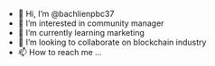 - 👋 Hi, I’m @bachlienpbc37
- 👀 I’m interested in community manager
- 🌱 I’m currently learning marketing
- 💞️ I’m looking to collaborate on blockchain industry
- 📫 How to reach me ...

<!---
bachlienpbc37/bachlienpbc37 is a ✨ special ✨ repository because its `README.md` (this file) appears on your GitHub profile.
You can click the Preview link to take a look at your changes.
--->
